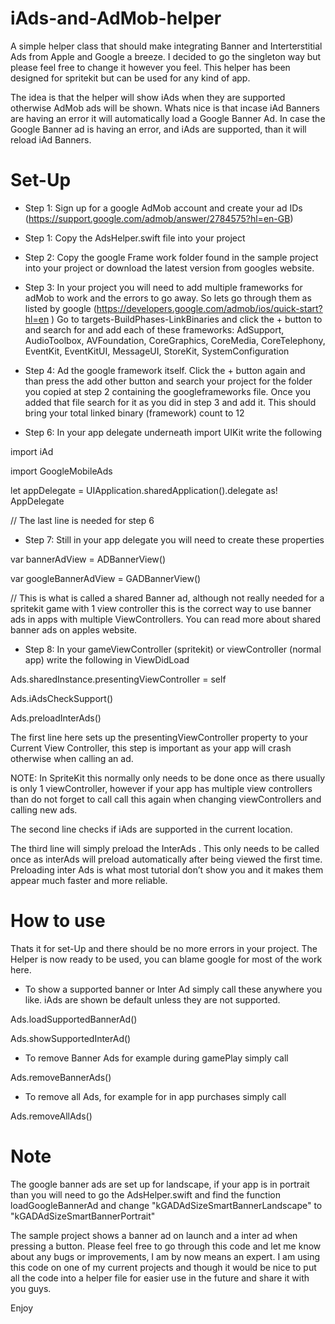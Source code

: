 # iAds-and-AdMob-helper

A simple helper class that should make integrating Banner and Interterstitial Ads from Apple and Google a breeze.
I decided to go the singleton way but please feel free to change it however you feel.
This helper has been designed for spritekit but can be used for any kind of app.

The idea is that the helper will show iAds when they are supported otherwise AdMob ads will be shown. 
Whats nice is that incase iAd Banners are having an error it will automatically load a Google Banner Ad. In case the Google Banner ad is having an error, and iAds are supported, than it will reload iAd Banners.

# Set-Up

- Step 1: Sign up for a google AdMob account and create your ad IDs (https://support.google.com/admob/answer/2784575?hl=en-GB)

- Step 1: Copy the AdsHelper.swift file into your project

- Step 2: Copy the google Frame work folder found in the sample project into your project or download the latest version from googles website.

- Step 3: In your project you will need to add multiple frameworks for adMob to work and the errors to go away. So  lets go through them as listed by google (https://developers.google.com/admob/ios/quick-start?hl=en
 ) Go to targets-BuildPhases-LinkBinaries and click the + button to and search for and add each of these frameworks: AdSupport, AudioToolbox, AVFoundation, CoreGraphics, CoreMedia, CoreTelephony, EventKit, EventKitUI, MessageUI, StoreKit, SystemConfiguration

- Step 4: Ad the google framework itself. 
 Click the + button again and than press the add other button and search your project for the folder you copied at step 2 containing the googleframeworks file. Once you added that file search for it as you did in step 3 and add it. This should bring your total linked binary (framework) count to 12

- Step 6: In your app delegate underneath import UIKit write the following

import iAd

import GoogleMobileAds

let appDelegate = UIApplication.sharedApplication().delegate as! AppDelegate

// The last line is needed for step 6

- Step 7: Still in your app delegate you will need to create these properties

var bannerAdView = ADBannerView()

var googleBannerAdView = GADBannerView()

// This is what is called a shared Banner ad, although not really needed for a spritekit game with 1 view controller this is the correct way to use banner ads in apps with multiple ViewControllers. You can read more about shared banner ads on apples website.

- Step 8: In your gameViewController (spritekit) or viewController (normal app) write the following in ViewDidLoad

Ads.sharedInstance.presentingViewController = self

Ads.iAdsCheckSupport()

Ads.preloadInterAds()

The first line here sets up the presentingViewController property to your Current View Controller, this step is important as your app will crash otherwise when calling an ad.

NOTE: In SpriteKit this normally only needs to be done once as there usually is only 1 viewController, however if your app has multiple view controllers than do not forget to call call this again when changing viewControllers and calling new ads.

The second line checks if iAds are supported in the current location.

The third line will simply preload the InterAds . This only needs to be called once as interAds will preload automatically after being viewed the first time. Preloading inter Ads is what most tutorial don’t show you and it makes them appear much faster and more reliable.


# How to use

Thats it for set-Up and there should be no more errors in your project. The Helper is now ready to be used, you can blame google for most of the work here.

- To show a supported banner or Inter Ad simply call these anywhere you like. iAds are shown be default unless they are not supported.

Ads.loadSupportedBannerAd()

Ads.showSupportedInterAd()

- To remove Banner Ads for example during gamePlay simply call 

Ads.removeBannerAds()

- To remove all Ads, for example for in app purchases simply call

Ads.removeAllAds()


# Note 
The google banner ads are set up for landscape, if your app is in portrait than you will need to go the AdsHelper.swift and find the function loadGoogleBannerAd and change "kGADAdSizeSmartBannerLandscape" to "kGADAdSizeSmartBannerPortrait"

The sample project shows a banner ad on launch and a inter ad when pressing a button. Please feel free to go through this code and let me know about any bugs or improvements, I am by now means an expert. 
I am using this code on one of my current projects and though it would be nice to put all the code into a helper file for easier use in the future and share it with you guys.

Enjoy



 
